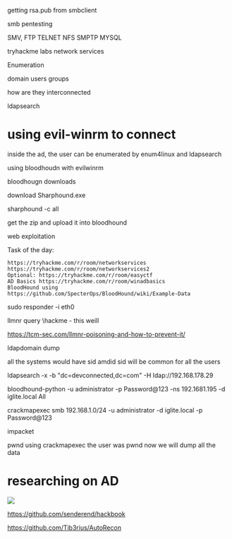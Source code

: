 getting rsa.pub from smbclient

smb pentesting

SMV,
FTP
TELNET
NFS
SMPTP
MYSQL

tryhackme labs
network services

Enumeration

domain
users
groups

how are they interconnected

ldapsearch

# using evil-winrm to connect

inside the ad, the user can be enumerated by enum4linux and ldapsearch

using bloodhoudn with evilwinrm

bloodhougn downloads

download Sharphound.exe

sharphound -c all


get the zip and upload it into bloodhound

web exploitation

Task of the day:

    https://tryhackme.com/r/room/networkservices
    https://tryhackme.com/r/room/networkservices2
    Optional: https://tryhackme.com/r/room/easyctf
    AD Basics https://tryhackme.com/r/room/winadbasics
    BloodHound using https://github.com/SpecterOps/BloodHound/wiki/Example-Data


sudo responder -i eth0


llmnr query
\\hackme - this weill 

https://tcm-sec.com/llmnr-poisoning-and-how-to-prevent-it/

ldapdomain dump

all the systems would have sid amdid 
sid will be common for all the users

ldapsearch -x -b "dc=devconnected,dc=com" -H ldap://192.168.178.29

bloodhound-python -u administrator -p Password@123 -ns 192.1681.195 -d iglite.local All

crackmapexec smb 192.168.1.0/24 -u administrator -d iglite.local -p Password@123

impacket


pwnd using crackmapexec
the user was pwnd now we will dump all the data

# researching on AD

![](pentest_ad_dark_2023_02.svg)

https://github.com/senderend/hackbook


https://github.com/Tib3rius/AutoRecon

